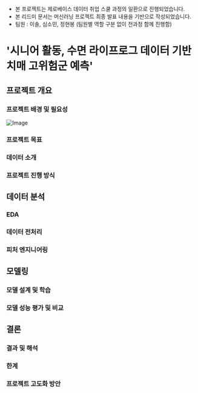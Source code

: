 - 본 프로젝트는 제로베이스 데이터 취업 스쿨 과정의 일환으로 진행되었습니다.
- 본 리드미 문서는 머신러닝 프로젝트 최종 발표 내용을 기반으로 작성되었습니다.
- 팀원 : 이솔, 심소민, 정현봉 (팀원별 역할 구분 없이 전과정 함께 진행함)

# '시니어 활동, 수면 라이프로그 데이터 기반 치매 고위험군 예측' 
## 프로젝트 개요
### 프로젝트 배경 및 필요성
![Image](https://github.com/user-attachments/assets/b9db6cbf-5491-47c5-aa1e-f0328f12a2b6)

### 프로젝트 목표

### 데이터 소개

### 프로젝트 진행 방식

## 데이터 분석

### EDA

### 데이터 전처리

### 피처 엔지니어링

## 모델링

### 모델 설계 및 학습

### 모델 성능 평가 및 비교

## 결론 
### 결과 및 해석

### 한계

### 프로젝트 고도화 방안

